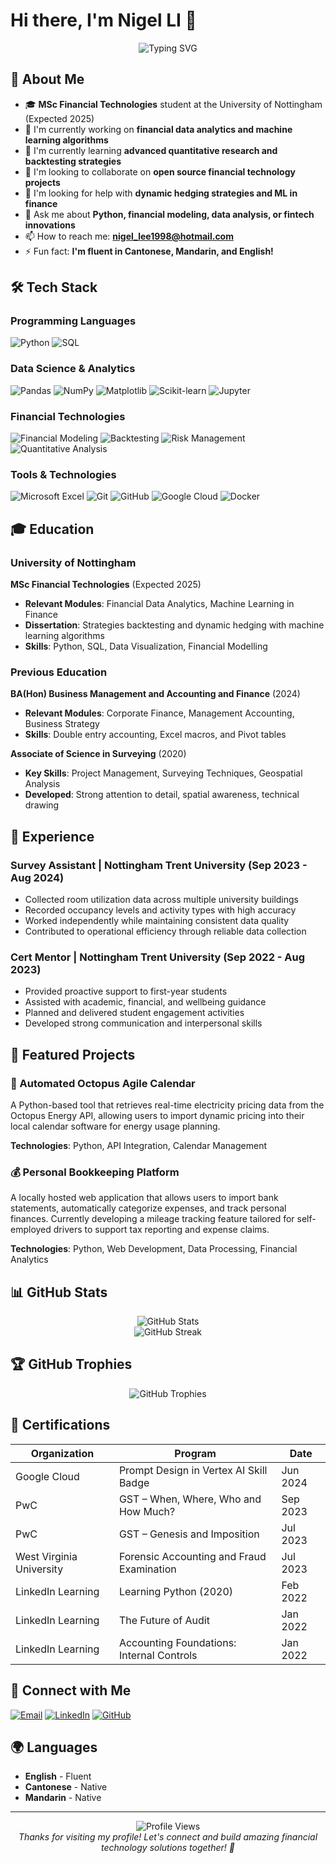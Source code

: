 # Hi there, I'm Nigel LI 👋

<div align="center">
  <img src="https://readme-typing-svg.herokuapp.com?font=Fira+Code&pause=1000&color=2F81F7&center=true&vCenter=true&width=435&lines=Welcome+to+my+GitHub+Profile!;MSc+Financial+Technologies+Student;Python+%26+Data+Analysis+Enthusiast;Building+Financial+Tech+Solutions" alt="Typing SVG" />
</div>

## 🚀 About Me

- 🎓 **MSc Financial Technologies** student at the University of Nottingham (Expected 2025)
- 🔭 I'm currently working on **financial data analytics and machine learning algorithms**
- 🌱 I'm currently learning **advanced quantitative research and backtesting strategies**
- 👯 I'm looking to collaborate on **open source financial technology projects**
- 🤔 I'm looking for help with **dynamic hedging strategies and ML in finance**
- 💬 Ask me about **Python, financial modeling, data analysis, or fintech innovations**
- 📫 How to reach me: **nigel_lee1998@hotmail.com**
- ⚡ Fun fact: **I'm fluent in Cantonese, Mandarin, and English!**

## 🛠️ Tech Stack

### Programming Languages
![Python](https://img.shields.io/badge/Python-3776AB?style=for-the-badge&logo=python&logoColor=white)
![SQL](https://img.shields.io/badge/SQL-4479A1?style=for-the-badge&logo=mysql&logoColor=white)

### Data Science & Analytics
![Pandas](https://img.shields.io/badge/Pandas-150458?style=for-the-badge&logo=pandas&logoColor=white)
![NumPy](https://img.shields.io/badge/NumPy-013243?style=for-the-badge&logo=numpy&logoColor=white)
![Matplotlib](https://img.shields.io/badge/Matplotlib-11557c?style=for-the-badge&logo=matplotlib&logoColor=white)
![Scikit-learn](https://img.shields.io/badge/scikit--learn-F7931E?style=for-the-badge&logo=scikit-learn&logoColor=white)
![Jupyter](https://img.shields.io/badge/Jupyter-F37626?style=for-the-badge&logo=jupyter&logoColor=white)

### Financial Technologies
![Financial Modeling](https://img.shields.io/badge/Financial_Modeling-FF6B6B?style=for-the-badge&logo=calculator&logoColor=white)
![Backtesting](https://img.shields.io/badge/Backtesting-4ECDC4?style=for-the-badge&logo=chart-line&logoColor=white)
![Risk Management](https://img.shields.io/badge/Risk_Management-45B7D1?style=for-the-badge&logo=shield-alt&logoColor=white)
![Quantitative Analysis](https://img.shields.io/badge/Quantitative_Analysis-96CEB4?style=for-the-badge&logo=chart-bar&logoColor=white)

### Tools & Technologies
![Microsoft Excel](https://img.shields.io/badge/Microsoft_Excel-217346?style=for-the-badge&logo=microsoft-excel&logoColor=white)
![Git](https://img.shields.io/badge/Git-F05032?style=for-the-badge&logo=git&logoColor=white)
![GitHub](https://img.shields.io/badge/GitHub-100000?style=for-the-badge&logo=github&logoColor=white)
![Google Cloud](https://img.shields.io/badge/Google_Cloud-4285F4?style=for-the-badge&logo=google-cloud&logoColor=white)
![Docker](https://img.shields.io/badge/Docker-2496ED?style=for-the-badge&logo=docker&logoColor=white)

## 🎓 Education

### University of Nottingham
**MSc Financial Technologies** (Expected 2025)
- **Relevant Modules**: Financial Data Analytics, Machine Learning in Finance
- **Dissertation**: Strategies backtesting and dynamic hedging with machine learning algorithms
- **Skills**: Python, SQL, Data Visualization, Financial Modelling

### Previous Education
**BA(Hon) Business Management and Accounting and Finance** (2024)
- **Relevant Modules**: Corporate Finance, Management Accounting, Business Strategy
- **Skills**: Double entry accounting, Excel macros, and Pivot tables

**Associate of Science in Surveying** (2020)
- **Key Skills**: Project Management, Surveying Techniques, Geospatial Analysis
- **Developed**: Strong attention to detail, spatial awareness, technical drawing

## 💼 Experience

### Survey Assistant | Nottingham Trent University (Sep 2023 - Aug 2024)
- Collected room utilization data across multiple university buildings
- Recorded occupancy levels and activity types with high accuracy
- Worked independently while maintaining consistent data quality
- Contributed to operational efficiency through reliable data collection

### Cert Mentor | Nottingham Trent University (Sep 2022 - Aug 2023)
- Provided proactive support to first-year students
- Assisted with academic, financial, and wellbeing guidance
- Planned and delivered student engagement activities
- Developed strong communication and interpersonal skills

## 🚀 Featured Projects

### 🔌 Automated Octopus Agile Calendar
A Python-based tool that retrieves real-time electricity pricing data from the Octopus Energy API, allowing users to import dynamic pricing into their local calendar software for energy usage planning.

**Technologies**: Python, API Integration, Calendar Management

### 💰 Personal Bookkeeping Platform
A locally hosted web application that allows users to import bank statements, automatically categorize expenses, and track personal finances. Currently developing a mileage tracking feature tailored for self-employed drivers to support tax reporting and expense claims.

**Technologies**: Python, Web Development, Data Processing, Financial Analytics

## 📊 GitHub Stats

<div align="center">
  <img src="https://github-readme-stats.vercel.app/api?username=9ninee&show_icons=true&theme=radical&hide_border=true&count_private=true" alt="GitHub Stats" />
</div>

<div align="center">
  <img src="https://github-readme-streak-stats.herokuapp.com/?user=9ninee&theme=radical&hide_border=true" alt="GitHub Streak" />
</div>

## 🏆 GitHub Trophies

<div align="center">
  <img src="https://github-profile-trophy.vercel.app/?username=9ninee&theme=radical&no-frame=true&no-bg=true&margin-w=4" alt="GitHub Trophies" />
</div>

## 🏅 Certifications

| Organization | Program | Date |
|--------------|---------|------|
| Google Cloud | Prompt Design in Vertex AI Skill Badge | Jun 2024 |
| PwC | GST – When, Where, Who and How Much? | Sep 2023 |
| PwC | GST – Genesis and Imposition | Jul 2023 |
| West Virginia University | Forensic Accounting and Fraud Examination | Jul 2023 |
| LinkedIn Learning | Learning Python (2020) | Feb 2022 |
| LinkedIn Learning | The Future of Audit | Jan 2022 |
| LinkedIn Learning | Accounting Foundations: Internal Controls | Jan 2022 |

## 🔗 Connect with Me

[![Email](https://img.shields.io/badge/Email-D14836?style=for-the-badge&logo=gmail&logoColor=white)](mailto:nigel_lee1998@hotmail.com)
[![LinkedIn](https://img.shields.io/badge/LinkedIn-0077B5?style=for-the-badge&logo=linkedin&logoColor=white)](https://linkedin.com/in/nigel-li)
[![GitHub](https://img.shields.io/badge/GitHub-100000?style=for-the-badge&logo=github&logoColor=white)](https://github.com/9ninee)

## 🌍 Languages

- **English** - Fluent
- **Cantonese** - Native
- **Mandarin** - Native

---

<div align="center">
  <img src="https://komarev.com/ghpvc/?username=9ninee&label=Profile%20views&color=0e75b6&style=flat" alt="Profile Views" />
</div>

<div align="center">
  <i>Thanks for visiting my profile! Let's connect and build amazing financial technology solutions together! 🚀</i>
</div>